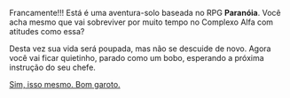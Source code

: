 Francamente!!! Está é uma aventura-solo baseada no RPG **Paranóia**. Você acha mesmo que vai sobreviver por muito tempo no Complexo Alfa com atitudes como essa?

Desta vez sua vida será poupada, mas não se descuide de novo. Agora você vai ficar quietinho, parado como um bobo, esperando a próxima instrução do seu chefe.

[Sim, isso mesmo. Bom garoto.](5.md)
